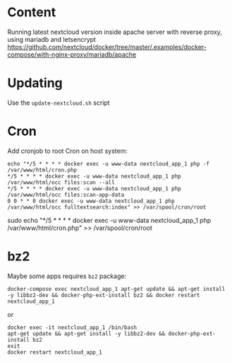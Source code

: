 # Content
Running latest nextcloud version inside apache server with reverse proxy, using mariadb and letsencrypt
https://github.com/nextcloud/docker/tree/master/.examples/docker-compose/with-nginx-proxy/mariadb/apache

# Updating
Use the `update-nextcloud.sh` script

# Cron
Add cronjob to root Cron on host system:
```shell
echo "*/5 * * * * docker exec -u www-data nextcloud_app_1 php -f /var/www/html/cron.php
*/5 * * * * docker exec -u www-data nextcloud_app_1 php /var/www/html/occ files:scan --all
*/5 * * * * docker exec -u www-data nextcloud_app_1 php /var/www/html/occ files:scan-app-data
0 0 * * 0 docker exec -u www-data nextcloud_app_1 php /var/www/html/occ fulltextsearch:index" >> /var/spool/cron/root
```

sudo echo "*/5 * * * * docker exec -u www-data nextcloud_app_1 php /var/www/html/cron.php" >> /var/spool/cron/root

# bz2
Maybe some apps requires `bz2` package:
```shell
docker-compose exec nextcloud_app_1 apt-get update && apt-get install -y libbz2-dev && docker-php-ext-install bz2 && docker restart nextcloud_app_1
```

or
```shell
docker exec -it nextcloud_app_1 /bin/bash
apt-get update && apt-get install -y libbz2-dev && docker-php-ext-install bz2
exit
docker restart nextcloud_app_1
```